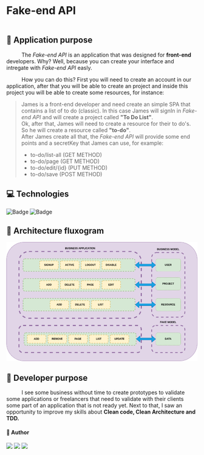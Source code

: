 <div style="display:flex; align-items: center">
    <h1>Fake-end API</h1>
</div>

## :dart: Application purpose
<p style="text-indent: 40px">The <i>Fake-end API</i> is an application that was designed for <strong>front-end</strong> developers. Why? Well, because you can create your interface and intregate with <i>Fake-end API</i> easly.</p>
<p style="text-indent: 40px">How you can do this? First you will need to create an account in our application, after that you will be able to create an project and inside this project you will be able to create some resources, for instance: 
    <blockquote>
        James is a front-end developer and need create an simple SPA that contains a list of to do (classic).
        In this case James will signIn in <i>Fake-end API</i> and will create a project called <strong>"To Do List"</strong>.</br>
        Ok, after that, James will need to create a resource for their to do's. So he will create a resource called <strong>"to-do"</strong>. </br>
        After James create all that, the <i>Fake-end API</i> will provide some end points and a secretKey that James can use, for example:
        <ul>
            <li>to-do/list-all (GET METHOD)</li>
            <li>to-do/page (GET METHOD)</li>
            <li>to-do/edit/{id} (PUT METHOD)</li>
            <li>to-do/save (POST METHOD)</li>
        <ul>
    </blockquote>

</p>

## :computer: Technologies

![Badge](https://img.shields.io/badge/Typescript-NODEJS-%237159c1?style=for-the-badge&logo=Typescript)
![Badge](https://img.shields.io/badge/MongoDb--%237159c1?style=for-the-badge&logo=MongoDb)

## :wrench: Architecture fluxogram

<img src="./flux.drawio.png">



## :dart: Developer purpose
<p style="text-indent: 40px"> 
    I see some business without time to create prototypes to validate some applications or freelancers that need to validate with their clients some part of an application that is not ready yet.
    Next to that, I saw an opportunity to improve my skills about <strong>Clean code, Clean Architecture and TDD.</strong> 
</p>

#### :man: Author
<div> 
  <a href="https://instagram.com/marcianojosepaulo" target="_blank"><img src="https://img.shields.io/badge/-Instagram-%23E4405F?style=for-the-badge&logo=instagram&logoColor=white" target="_blank"></a>
  <a href = "mailto:marcianojosepaulo@gmail.com"><img src="https://img.shields.io/badge/-Gmail-%23333?style=for-the-badge&logo=gmail&logoColor=white" target="_blank"></a>
  <a href="https://www.linkedin.com/in/marciano-josepaulo/" target="_blank"><img src="https://img.shields.io/badge/-LinkedIn-%230077B5?style=for-the-badge&logo=linkedin&logoColor=white" target="_blank"></a> 
 
</div>

